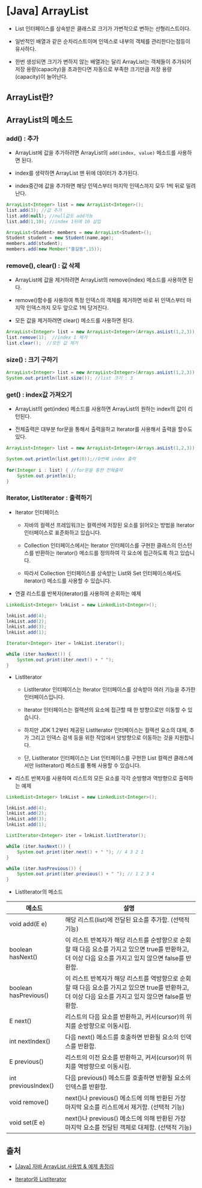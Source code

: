 # [Java] ArrayList
-  List 인터페이스를 상속받은 클래스로 크기가 가변적으로 변하는 선형리스트이다.

- 일반적인 배열과 같은 순차리스트이며 인덱스로 내부의 객체를 관리한다는점등이 유사하다. 

- 한번 생성되면 크기가 변하지 않는 배열과는 달리 ArrayList는 객체들이 추가되어 저장 용량(capacity)을 초과한다면 자동으로 부족한 크기만큼 저장 용량(capacity)이 늘어난다. 


## ArrayList란?

## ArrayList의 메소드

### add() : 추가

- ArrayList에 값을 추가하려면 ArrayList의 `add(index, value)` 메소드를 사용하면 된다. 

- index를 생략하면 ArrayList 맨 뒤에 데이터가 추가된다.

- index중간에 값을 추가하면 해당 인덱스부터 마지막 인덱스까지 모두 1씩 뒤로 밀려난다. 

```java
ArrayList<Integer> list = new ArrayList<Integer>();
list.add(3); //값 추가
list.add(null); //null값도 add가능
list.add(1,10); //index 1뒤에 10 삽입
```

```java
ArrayList<Student> members = new ArrayList<Student>();
Student student = new Student(name,age);
members.add(student);
members.add(new Member("홍길동",15));
```


### remove(), clear() : 값 삭제

- ArrayList에 값을 제거하려면 ArrayList의 remove(index) 메소드를 사용하면 된다. 

- remove()함수를 사용하여 특정 인덱스의 객체를 제거하면 바로 뒤 인덱스부터 마지막 인덱스까지 모두 앞으로 1씩 당겨진다. 

- 모든 값을 제거하려면 clear() 메소드를 사용하면 된다.

```java
ArrayList<Integer> list = new ArrayList<Integer>(Arrays.asList(1,2,3));
list.remove(1);  //index 1 제거
list.clear();  //모든 값 제거
```

### size() : 크기 구하기

```java
ArrayList<Integer> list = new ArrayList<Integer>(Arrays.asList(1,2,3));
System.out.println(list.size()); //list 크기 : 3
```


### get() : index값 가져오기

- ArrayList의 get(index) 메소드를 사용하면 ArrayList의 원하는 index의 값이 리턴된다. 

- 전체출력은 대부분 for문을 통해서 출력을하고 Iterator를 사용해서 출력을 할수도 있다.


```java
ArrayList<Integer> list = new ArrayList<Integer>(Arrays.asList(1,2,3));

System.out.println(list.get(0));//0번째 index 출력
		
for(Integer i : list) { //for문을 통한 전체출력
    System.out.println(i);
}
```

### Iterator, ListIterator : 출력하기

- Iterator<E> 인터페이스

  - 자바의 컬렉션 프레임워크는 컬렉션에 저장된 요소를 읽어오는 방법을 Iterator 인터페이스로 표준화하고 있습니다.

  - Collection 인터페이스에서는 Iterator 인터페이스를 구현한 클래스의 인스턴스를 반환하는 iterator() 메소드를 정의하여 각 요소에 접근하도록 하고 있습니다.

  - 따라서 Collection 인터페이스를 상속받는 List와 Set 인터페이스에서도 iterator() 메소드를 사용할 수 있습니다.

 

- 연결 리스트를 반복자(iterator)를 사용하여 순회하는 예제

```java
LinkedList<Integer> lnkList = new LinkedList<Integer>();

lnkList.add(4);
lnkList.add(2);
lnkList.add(3);
lnkList.add(1);

Iterator<Integer> iter = lnkList.iterator();

while (iter.hasNext()) {
    System.out.print(iter.next() + " ");
}
```

- ListIterator

  - ListIterator 인터페이스는 Iterator 인터페이스를 상속받아 여러 기능을 추가한 인터페이스입니다.

  - Iterator 인터페이스는 컬렉션의 요소에 접근할 때 한 방향으로만 이동할 수 있습니다.

  - 하지만 JDK 1.2부터 제공된 ListIterator 인터페이스는 컬렉션 요소의 대체, 추가 그리고 인덱스 검색 등을 위한 작업에서 양방향으로 이동하는 것을 지원합니다.

  - 단, ListIterator 인터페이스는 List 인터페이스를 구현한 List 컬렉션 클래스에서만 listIterator() 메소드를 통해 사용할 수 있습니다.


- 리스트 반복자를 사용하여 리스트의 모든 요소를 각각 순방향과 역방향으로 출력하는 예제

```java
LinkedList<Integer> lnkList = new LinkedList<Integer>();

lnkList.add(4);
lnkList.add(2);
lnkList.add(3);
lnkList.add(1);

ListIterator<Integer> iter = lnkList.listIterator();

while (iter.hasNext()) {
    System.out.print(iter.next() + " "); // 4 3 2 1 
}

while (iter.hasPrevious()) {
    System.out.print(iter.previous() + " "); // 1 2 3 4
}
```


- ListIterator의 메소드

|메소드|설명|
|-----|-----|
|void add(E e)	|해당 리스트(list)에 전달된 요소를 추가함. (선택적 기능)|
|boolean hasNext()	|이 리스트 반복자가 해당 리스트를 순방향으로 순회할 때 다음 요소를 가지고 있으면 true를 반환하고, 더 이상 다음 요소를 가지고 있지 않으면 false를 반환함.|
|boolean hasPrevious()	|이 리스트 반복자가 해당 리스트를 역방향으로 순회할 때 다음 요소를 가지고 있으면 true를 반환하고, 더 이상 다음 요소를 가지고 있지 않으면 false를 반환함.|
|E next()	|리스트의 다음 요소를 반환하고, 커서(cursor)의 위치를 순방향으로 이동시킴.|
|int nextIndex()	|다음 next() 메소드를 호출하면 반환될 요소의 인덱스를 반환함.|
|E previous()	|리스트의 이전 요소를 반환하고, 커서(cursor)의 위치를 역방향으로 이동시킴.|
|int previousIndex()	|다음 previous() 메소드를 호출하면 반환될 요소의 인덱스를 반환함.|
void remove()	|next()나 previous() 메소드에 의해 반환된 가장 마지막 요소를 리스트에서 제거함. (선택적 기능)|
void set(E e)	|next()나 previous() 메소드에 의해 반환된 가장 마지막 요소를 전달된 객체로 대체함. (선택적 기능)|



## 출처
- [[Java] 자바 ArrayList 사용법 & 예제 총정리](https://coding-factory.tistory.com/551)

- [Iterator와 ListIterator](http://www.tcpschool.com/java/java_collectionFramework_iterator)
